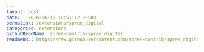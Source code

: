 ```yaml
---
layout: post
date:   2016-06-15 10:51:12 +0500
permalink: /extensions/spree_digital
categories: extensions
githubRepoName: spree-contrib/spree_digital
readmeURL: https://raw.githubusercontent.com/spree-contrib/spree_digital/master/readme.md
---
```

